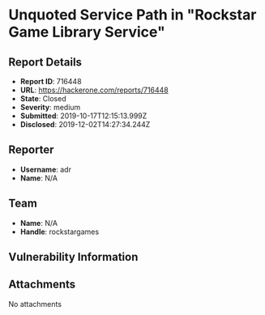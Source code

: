 # Unquoted Service Path in "Rockstar Game Library Service"

## Report Details
- **Report ID**: 716448
- **URL**: https://hackerone.com/reports/716448
- **State**: Closed
- **Severity**: medium
- **Submitted**: 2019-10-17T12:15:13.999Z
- **Disclosed**: 2019-12-02T14:27:34.244Z

## Reporter
- **Username**: adr
- **Name**: N/A

## Team
- **Name**: N/A
- **Handle**: rockstargames

## Vulnerability Information


## Attachments
No attachments
